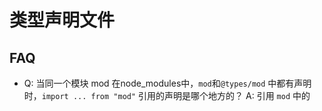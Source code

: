 # 类型声明文件

## FAQ

- Q: 当同一个模块 mod 在node_modules中，`mod`和`@types/mod` 中都有声明时，`import ... from "mod"` 引用的声明是哪个地方的？
  A: 引用 `mod` 中的
